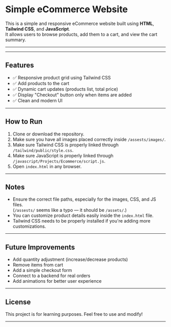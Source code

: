 # Simple eCommerce Website

This is a simple and responsive eCommerce website built using **HTML**, **Tailwind CSS**, and **JavaScript**.  
It allows users to browse products, add them to a cart, and view the cart summary.

---

---

## Features

- ✅ Responsive product grid using Tailwind CSS
- ✅ Add products to the cart
- ✅ Dynamic cart updates (products list, total price)
- ✅ Display "Checkout" button only when items are added
- ✅ Clean and modern UI

---

## How to Run

1. Clone or download the repository.
2. Make sure you have all images placed correctly inside `/assests/images/`.
3. Make sure Tailwind CSS is properly linked through `/tailwind/public/style.css`.
4. Make sure JavaScript is properly linked through `/javascript/Projects/Ecommerce/script.js`.
5. Open `index.html` in any browser.

---

## Notes

- Ensure the correct file paths, especially for the images, CSS, and JS files.  
  (`/assests/` seems like a typo — it should be `/assets/`.)
- You can customize product details easily inside the `index.html` file.
- Tailwind CSS needs to be properly installed if you're adding more customizations.

---

## Future Improvements

- Add quantity adjustment (increase/decrease products)
- Remove items from cart
- Add a simple checkout form
- Connect to a backend for real orders
- Add animations for better user experience

---

## License

This project is for learning purposes. Feel free to use and modify!

---
